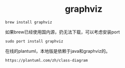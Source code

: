 <h1 align="center">graphviz</h1>








```shell
brew install graphviz
```





如果brew已经使用国内源，扔无法下载，可以考虑安装port

```
sudo port install graphviz
```





在线的plantuml，本地版是依赖于java和graphviz的。

```
https://plantuml.com/zh/class-diagram
```

